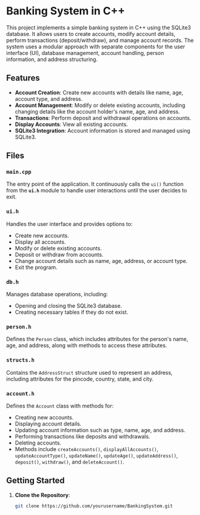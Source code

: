 # Banking System in C++

This project implements a simple banking system in C++ using the SQLite3 database. It allows users to create accounts, modify account details, perform transactions (deposit/withdraw), and manage account records. The system uses a modular approach with separate components for the user interface (UI), database management, account handling, person information, and address structuring.

## Features

- **Account Creation**: Create new accounts with details like name, age, account type, and address.
- **Account Management**: Modify or delete existing accounts, including changing details like the account holder's name, age, and address.
- **Transactions**: Perform deposit and withdrawal operations on accounts.
- **Display Accounts**: View all existing accounts.
- **SQLite3 Integration**: Account information is stored and managed using SQLite3.

## Files

### `main.cpp`
The entry point of the application. It continuously calls the `ui()` function from the **`ui.h`** module to handle user interactions until the user decides to exit.

### `ui.h`
Handles the user interface and provides options to:
- Create new accounts.
- Display all accounts.
- Modify or delete existing accounts.
- Deposit or withdraw from accounts.
- Change account details such as name, age, address, or account type.
- Exit the program.

### `db.h`
Manages database operations, including:
- Opening and closing the SQLite3 database.
- Creating necessary tables if they do not exist.

### `person.h`
Defines the `Person` class, which includes attributes for the person's name, age, and address, along with methods to access these attributes.

### `structs.h`
Contains the `AddressStruct` structure used to represent an address, including attributes for the pincode, country, state, and city.

### `account.h`
Defines the `Account` class with methods for:
- Creating new accounts.
- Displaying account details.
- Updating account information such as type, name, age, and address.
- Performing transactions like deposits and withdrawals.
- Deleting accounts.
- Methods include `createAccounts()`, `displayAllAccounts()`, `updateAccountType()`, `updateName()`, `updateAge()`, `updateAddress()`, `deposit()`, `withdraw()`, and `deleteAccount()`.

## Getting Started

1. **Clone the Repository**:
   ```bash
   git clone https://github.com/yourusername/BankingSystem.git
